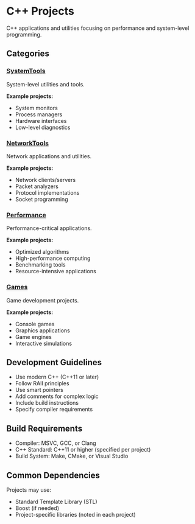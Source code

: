 # C++ Projects

C++ applications and utilities focusing on performance and system-level programming.

## Categories

### [SystemTools](SystemTools/)
System-level utilities and tools.

**Example projects:**
- System monitors
- Process managers
- Hardware interfaces
- Low-level diagnostics

### [NetworkTools](NetworkTools/)
Network applications and utilities.

**Example projects:**
- Network clients/servers
- Packet analyzers
- Protocol implementations
- Socket programming

### [Performance](Performance/)
Performance-critical applications.

**Example projects:**
- Optimized algorithms
- High-performance computing
- Benchmarking tools
- Resource-intensive applications

### [Games](Games/)
Game development projects.

**Example projects:**
- Console games
- Graphics applications
- Game engines
- Interactive simulations

## Development Guidelines

- Use modern C++ (C++11 or later)
- Follow RAII principles
- Use smart pointers
- Add comments for complex logic
- Include build instructions
- Specify compiler requirements

## Build Requirements

- Compiler: MSVC, GCC, or Clang
- C++ Standard: C++11 or higher (specified per project)
- Build System: Make, CMake, or Visual Studio

## Common Dependencies

Projects may use:
- Standard Template Library (STL)
- Boost (if needed)
- Project-specific libraries (noted in each project)
